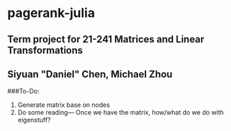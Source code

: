 # pagerank-julia
## Term project for 21-241 Matrices and Linear Transformations
## Siyuan "Daniel" Chen, Michael Zhou


###To-Do:
<ol>
  <li>Generate matrix base on nodes</li>
  <li>Do some reading— Once we have the matrix, how/what do we do with eigenstuff?</li>
</ol>
